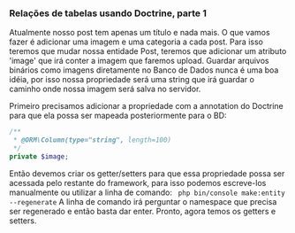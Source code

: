 ### Relações de tabelas usando Doctrine, parte 1
Atualmente nosso post tem apenas um título e nada mais. O que vamos fazer é adicionar uma imagem e uma categoria a cada post. Para isso teremos que mudar nossa entidade Post, teremos que adicionar um atributo 'image' que irá conter a imagem que faremos upload. Guardar arquivos binários como imagens diretamente no Banco de Dados nunca é uma boa idéia, por isso nossa propriedade será uma string que irá guardar o caminho onde nossa imagem será salva no servidor.

Primeiro precisamos adicionar a propriedade com a annotation do Doctrine para que ela possa ser mapeada posteriormente para o BD:
```php
/**
 * @ORM\Column(type="string", length=100) 
 */
private $image;
```
Então devemos criar os getter/setters para que essa propriedade possa ser acessada pelo restante do framework, para isso podemos escreve-los manualmente ou utilizar a linha de comando:
``` php bin/console make:entity --regenerate```
A linha de comando irá perguntar o namespace que precisa ser regenerado e então basta dar enter. Pronto, agora temos os getters e setters.

